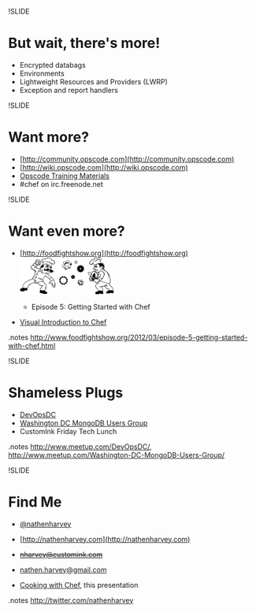 !SLIDE
# But wait, there's more!

* Encrypted databags
* Environments
* Lightweight Resources and Providers (LWRP)
* Exception and report handlers

!SLIDE
# Want more?

* [http://community.opscode.com](http://community.opscode.com)
* [http://wiki.opscode.com](http://wiki.opscode.com)
* [Opscode Training Materials](https://github.com/opscode/chef-fundamentals)
* \#chef on irc.freenode.net

!SLIDE
# Want even more?

* [http://foodfightshow.org](http://foodfightshow.org) ![foodfight](../images/foodfight_bw.png)
  * Episode 5: Getting Started with Chef

* [Visual Introduction to Chef](http://www.mynameiskate.com/visual-guide-to-chef/)


.notes http://www.foodfightshow.org/2012/03/episode-5-getting-started-with-chef.html

!SLIDE
# Shameless Plugs

* [DevOpsDC](http://www.meetup.com/DevOpsDC/)
* [Washington DC MongoDB Users Group](http://www.meetup.com/Washington-DC-MongoDB-Users-Group/)
* CustomInk Friday Tech Lunch

.notes http://www.meetup.com/DevOpsDC/,  http://www.meetup.com/Washington-DC-MongoDB-Users-Group/

!SLIDE
# Find Me

* [@nathenharvey](http://twitter.com/nathenharvey)
* [http://nathenharvey.com](http://nathenharvey.com)
* <s>[nharvey@customink.com](mailto:nharvey@customink.com)</s>
* [nathen.harvey@gmail.com](mailto:nathen.harvey@gmail.com)

* [Cooking with Chef](https://github.com/nathenharvey/cooking-with-chef), this presentation

.notes http://twitter.com/nathenharvey
